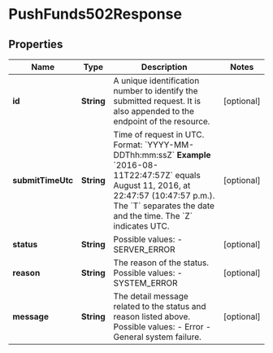 
# PushFunds502Response

## Properties
Name | Type | Description | Notes
------------ | ------------- | ------------- | -------------
**id** | **String** | A unique identification number to identify the submitted request. It is also appended to the endpoint of the resource.  |  [optional]
**submitTimeUtc** | **String** | Time of request in UTC. Format: &#x60;YYYY-MM-DDThh:mm:ssZ&#x60;  **Example** &#x60;2016-08-11T22:47:57Z&#x60; equals August 11, 2016, at 22:47:57 (10:47:57 p.m.). The &#x60;T&#x60; separates the date and the time. The &#x60;Z&#x60; indicates UTC.  |  [optional]
**status** | **String** | Possible values: - SERVER_ERROR  |  [optional]
**reason** | **String** | The reason of the status.  Possible values: - SYSTEM_ERROR  |  [optional]
**message** | **String** | The detail message related to the status and reason listed above.  Possible values: - Error - General system failure.  |  [optional]



